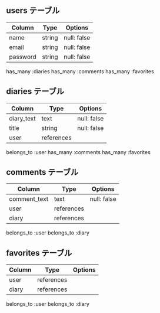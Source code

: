 ## users テーブル

| Column      | Type   | Options     |
| ----------- | ------ | ----------- |
| name        | string | null: false |
| email       | string | null: false |
| password    | string | null: false |


has_many :diaries
has_many :comments
has_many :favorites

## diaries テーブル

| Column     | Type       | Options     |
| ---------- | -----------| ----------- |
| diary_text | text       | null: false |
| title      | string     | null: false |
| user       | references |             |

belongs_to :user
has_many :comments
has_many :favorites


## comments テーブル

| Column         | Type       | Options     |
| -------------- | ---------- | ----------- |
| comment_text   | text       | null: false |
| user           | references |             |
| diary          | references |             |

belongs_to :user
belongs_to :diary

## favorites テーブル

| Column     | Type       | Options     |
| ---------- | ---------- | ----------- |
| user       | references |             |
| diary      | references |             |

belongs_to :user
belongs_to :diary